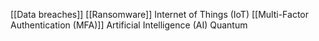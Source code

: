 [[Data breaches]]
[[Ransomware]]
Internet of Things (IoT)
[[Multi-Factor Authentication (MFA)]]
Artificial Intelligence (AI)
Quantum